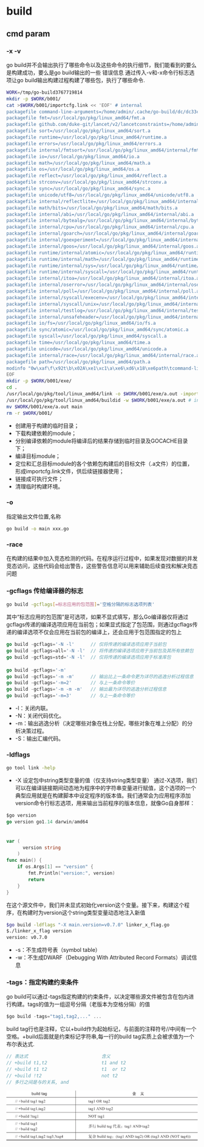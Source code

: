 # build

## cmd param

### -x -v

go build并不会输出执行了哪些命令以及这些命令的执行细节，我们能看到的要么是构建成功，要么是go build输出的一些
错误信息
通过传入-v和-x命令行标志选项让go build输出构建过程构建了哪些包，执行了哪些命令.

```sh
WORK=/tmp/go-build3767719814
mkdir -p $WORK/b001/
cat >$WORK/b001/importcfg.link << 'EOF' # internal
packagefile command-line-arguments=/home/admin/.cache/go-build/dc/dc33c177be764b0e77d936f42e3599c52a204647fefca2bca728784e99a7068d-d
packagefile fmt=/usr/local/go/pkg/linux_amd64/fmt.a
packagefile github.com/duke-git/lancet/v2/lancetconstraints=/home/admin/.cache/go-build/97/97fdecfb831e4a4d0c011f3cac034b9c9a9367c7a603556879a2ce173b82c4f9-d
packagefile sort=/usr/local/go/pkg/linux_amd64/sort.a
packagefile runtime=/usr/local/go/pkg/linux_amd64/runtime.a
packagefile errors=/usr/local/go/pkg/linux_amd64/errors.a
packagefile internal/fmtsort=/usr/local/go/pkg/linux_amd64/internal/fmtsort.a
packagefile io=/usr/local/go/pkg/linux_amd64/io.a
packagefile math=/usr/local/go/pkg/linux_amd64/math.a
packagefile os=/usr/local/go/pkg/linux_amd64/os.a
packagefile reflect=/usr/local/go/pkg/linux_amd64/reflect.a
packagefile strconv=/usr/local/go/pkg/linux_amd64/strconv.a
packagefile sync=/usr/local/go/pkg/linux_amd64/sync.a
packagefile unicode/utf8=/usr/local/go/pkg/linux_amd64/unicode/utf8.a
packagefile internal/reflectlite=/usr/local/go/pkg/linux_amd64/internal/reflectlite.a
packagefile math/bits=/usr/local/go/pkg/linux_amd64/math/bits.a
packagefile internal/abi=/usr/local/go/pkg/linux_amd64/internal/abi.a
packagefile internal/bytealg=/usr/local/go/pkg/linux_amd64/internal/bytealg.a
packagefile internal/cpu=/usr/local/go/pkg/linux_amd64/internal/cpu.a
packagefile internal/goarch=/usr/local/go/pkg/linux_amd64/internal/goarch.a
packagefile internal/goexperiment=/usr/local/go/pkg/linux_amd64/internal/goexperiment.a
packagefile internal/goos=/usr/local/go/pkg/linux_amd64/internal/goos.a
packagefile runtime/internal/atomic=/usr/local/go/pkg/linux_amd64/runtime/internal/atomic.a
packagefile runtime/internal/math=/usr/local/go/pkg/linux_amd64/runtime/internal/math.a
packagefile runtime/internal/sys=/usr/local/go/pkg/linux_amd64/runtime/internal/sys.a
packagefile runtime/internal/syscall=/usr/local/go/pkg/linux_amd64/runtime/internal/syscall.a
packagefile internal/itoa=/usr/local/go/pkg/linux_amd64/internal/itoa.a
packagefile internal/oserror=/usr/local/go/pkg/linux_amd64/internal/oserror.a
packagefile internal/poll=/usr/local/go/pkg/linux_amd64/internal/poll.a
packagefile internal/syscall/execenv=/usr/local/go/pkg/linux_amd64/internal/syscall/execenv.a
packagefile internal/syscall/unix=/usr/local/go/pkg/linux_amd64/internal/syscall/unix.a
packagefile internal/testlog=/usr/local/go/pkg/linux_amd64/internal/testlog.a
packagefile internal/unsafeheader=/usr/local/go/pkg/linux_amd64/internal/unsafeheader.a
packagefile io/fs=/usr/local/go/pkg/linux_amd64/io/fs.a
packagefile sync/atomic=/usr/local/go/pkg/linux_amd64/sync/atomic.a
packagefile syscall=/usr/local/go/pkg/linux_amd64/syscall.a
packagefile time=/usr/local/go/pkg/linux_amd64/time.a
packagefile unicode=/usr/local/go/pkg/linux_amd64/unicode.a
packagefile internal/race=/usr/local/go/pkg/linux_amd64/internal/race.a
packagefile path=/usr/local/go/pkg/linux_amd64/path.a
modinfo "0w\xaf\f\x92t\b\x02A\xe1\xc1\a\xe6\xd6\x18\xe6path\tcommand-line-arguments\ndep\tgithub.com/duke-git/lancet/v2\tv2.0.7\th1:vDZH3NCtTGD8vVytxRmmgHfAOEhNLua2qrxqMY2/8Ew=\nbuild\t-compiler=gc\nbuild\tCGO_ENABLED=1\nbuild\tCGO_CFLAGS=\nbuild\tCGO_CPPFLAGS=\nbuild\tCGO_CXXFLAGS=\nbuild\tCGO_LDFLAGS=\nbuild\tGOARCH=amd64\nbuild\tGOOS=linux\nbuild\tGOAMD64=v1\n\xf92C1\x86\x18 r\x00\x82B\x10A\x16\xd8\xf2"
EOF
mkdir -p $WORK/b001/exe/
cd .
/usr/local/go/pkg/tool/linux_amd64/link -o $WORK/b001/exe/a.out -importcfg $WORK/b001/importcfg.link -buildmode=exe -buildid=O_RNGTWnWjU3dVzRfYfC/GPKJ2S6VBRd6ikpCkvry/xq28n1EVWqOtf-EZpPwy/O_RNGTWnWjU3dVzRfYfC -extld=gcc /home/admin/.cache/go-build/dc/dc33c177be764b0e77d936f42e3599c52a204647fefca2bca728784e99a7068d-d
/usr/local/go/pkg/tool/linux_amd64/buildid -w $WORK/b001/exe/a.out # internal
mv $WORK/b001/exe/a.out main
rm -r $WORK/b001/
```

- 创建用于构建的临时目录；
- 下载构建依赖的module；
- 分别编译依赖的module将编译后的结果存储到临时目录及GOCACHE目录下；
- 编译目标module；
- 定位和汇总目标module的各个依赖包构建后的目标文件（.a文件）的位置，形成importcfg.link文件，供后续链接器使用；
- 链接成可执行文件；
- 清理临时构建环境。

### -o

指定输出文件位置,名称

```sh
go build -o main xxx.go
```

### -race

在构建的结果中加入竞态检测的代码。在程序运行过程中，如果发现对数据的并发竞态访问，这些代码会给出警告，这些警告信息可以用来辅助后续查找和解决竞态问题

### -gcflags 传给编译器的标志

```sh
go build -gcflags[=标志应用的包范围]='空格分隔的标志选项列表'
```

其中“标志应用的包范围”是可选项，如果不显式填写，那么Go编译器仅将通过gcflags传递的编译选项应用在当前包；如果显式指定了包范围，则通过gcflags传递的编译选项不仅会应用在当前包的编译上，还会应用于包范围指定的包上

```go
go build -gcflags='-N -l'      // 仅将传递的编译选项应用于当前包
go build -gcflags=all='-N -l'  // 将传递的编译选项应用于当前包及其所有依赖包
go build -gcflags=std='-N -l'  // 仅将传递的编译选项应用于标准库包

go build -gcflags='-m'
go build -gcflags='-m -m'      // 输出比上一条命令更为详尽的逃逸分析过程信息
go build -gcflags='-m=2'       // 与上一条命令等价
go build -gcflags='-m -m -m'   // 输出最为详尽的逃逸分析过程信息
go build -gcflags='-m=3'       // 与上一条命令等价
```

- -l：关闭内联。
- -N：关闭代码优化。
- -m：输出逃逸分析（决定哪些对象在栈上分配，哪些对象在堆上分配）的分析决策过程。
- -S：输出汇编代码。

### -ldflags

```sh
go tool link -help
```

- -X 设定包中string类型变量的值（仅支持string类型变量）
 通过-X选项，我们可以在编译链接期间动态地为程序中的字符串变量进行赋值，这个选项的一个典型应用就是在构建脚本中设定程序的版本值。我们通常会为应用程序添加version命令行标志选项，用来输出当前程序的版本信息，就像Go自身那样：

 ```go
 $go version
 go version go1.14 darwin/amd64
 
 
 var (  
       version string
     )
 func main() { 
     if os.Args[1] == "version" {  
         fmt.Println("version:", version)       
         return  
     }
 }
 ```

 在这个源文件中，我们并未显式初始化version这个变量。接下来，构建这个程序，在构建时为version这个string类型变量动态地注入新值

 ```sh
 $go build -ldflags "-X main.version=v0.7.0" linker_x_flag.go
 $./linker_x_flag version
 version: v0.7.0
 ```

- -s：不生成符号表（symbol table）
- -w：不生成DWARF（Debugging With Attributed Record Formats）调试信息

### -tags：指定构建约束条件

go build可以通过-tags指定构建的约束条件，以决定哪些源文件被包含在包内进行构建。tags的值为一组逗号分隔（老版本为空格分隔）的值

```go
$go build -tags="tag1,tag2,..." ...
```

build tag行也是注释，它以+build作为起始标记，与前面的注释符号//中间有一个空格。+build后面就是约束标记字符串,每一行的build tag实质上会被求值为一个布尔表达式.

```go
// 表达式                           含义
// +build t1,t2                    t1 and t2
// +build t1 t2                    t1  or t2
// +build !t2                      not t2
// 多行之间是与的关系, and
```

![build tags](../../image/go/go-build-tags.png)
